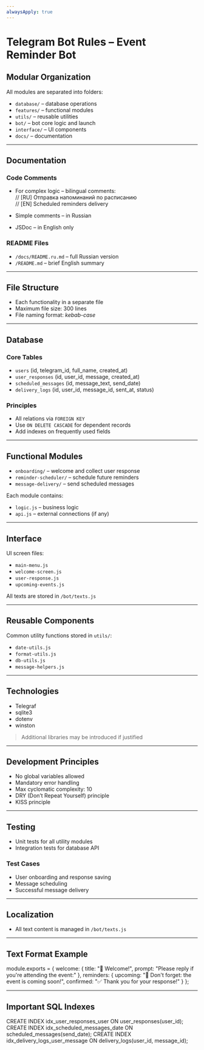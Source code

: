 ```yaml
---
alwaysApply: true
---
```


# Telegram Bot Rules – Event Reminder Bot

## **Modular Organization**

All modules are separated into folders:

- `database/` – database operations
- `features/` – functional modules
- `utils/` – reusable utilities
- `bot/` – bot core logic and launch
- `interface/` – UI components
- `docs/` – documentation

---

## **Documentation**

### **Code Comments**

- For complex logic – bilingual comments:  
  // [RU] Отправка напоминаний по расписанию  
  // [EN] Scheduled reminders delivery

- Simple comments – in Russian
- JSDoc – in English only

### **README Files**

- `/docs/README.ru.md` – full Russian version
- `/README.md` – brief English summary

---

## **File Structure**

- Each functionality in a separate file
- Maximum file size: 300 lines
- File naming format: _kebab-case_

---

## **Database**

### **Core Tables**

- `users` (id, telegram_id, full_name, created_at)
- `user_responses` (id, user_id, message, created_at)
- `scheduled_messages` (id, message_text, send_date)
- `delivery_logs` (id, user_id, message_id, sent_at, status)

### **Principles**

- All relations via `FOREIGN KEY`
- Use `ON DELETE CASCADE` for dependent records
- Add indexes on frequently used fields

---

## **Functional Modules**

- `onboarding/` – welcome and collect user response
- `reminder-scheduler/` – schedule future reminders
- `message-delivery/` – send scheduled messages

Each module contains:

- `logic.js` – business logic
- `api.js` – external connections (if any)

---

## **Interface**

UI screen files:

- `main-menu.js`
- `welcome-screen.js`
- `user-response.js`
- `upcoming-events.js`

All texts are stored in `/bot/texts.js`

---

## **Reusable Components**

Common utility functions stored in `utils/`:

- `date-utils.js`
- `format-utils.js`
- `db-utils.js`
- `message-helpers.js`

---

## **Technologies**

- Telegraf
- sqlite3
- dotenv
- winston

> Additional libraries may be introduced if justified

---

## **Development Principles**

- No global variables allowed
- Mandatory error handling
- Max cyclomatic complexity: 10
- DRY (Don’t Repeat Yourself) principle
- KISS principle

---

## **Testing**

- Unit tests for all utility modules
- Integration tests for database API

### **Test Cases**

- User onboarding and response saving
- Message scheduling
- Successful message delivery

---

## **Localization**

- All text content is managed in `/bot/texts.js`

---

## **Text Format Example**

module.exports = {
welcome: {
title: "👋 Welcome!",
prompt: "Please reply if you're attending the event:"
},
reminders: {
upcoming: "📅 Don't forget: the event is coming soon!",
confirmed: "✅ Thank you for your response!"
}
};

---

## **Important SQL Indexes**

CREATE INDEX idx_user_responses_user ON user_responses(user_id);
CREATE INDEX idx_scheduled_messages_date ON scheduled_messages(send_date);
CREATE INDEX idx_delivery_logs_user_message ON delivery_logs(user_id, message_id);
